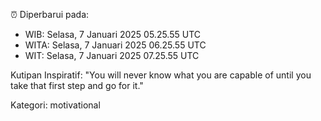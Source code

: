 ⏰ Diperbarui pada:
- WIB: Selasa, 7 Januari 2025 05.25.55 UTC
- WITA: Selasa, 7 Januari 2025 06.25.55 UTC
- WIT: Selasa, 7 Januari 2025 07.25.55 UTC

Kutipan Inspiratif:
"You will never know what you are capable of until you take that first step and go for it."


Kategori: motivational


